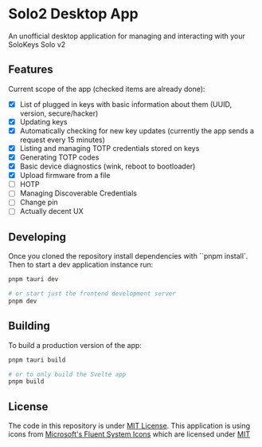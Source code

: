 # Solo2 Desktop App

An unofficial desktop application for managing and interacting with your SoloKeys Solo v2

## Features

Current scope of the app (checked items are already done):

- [x] List of plugged in keys with basic information about them (UUID, version, secure/hacker)
- [x] Updating keys
- [x] Automatically checking for new key updates (currently the app sends a request every 15 minutes)
- [x] Listing and managing TOTP credentials stored on keys
- [x] Generating TOTP codes
- [x] Basic device diagnostics (wink, reboot to bootloader)
- [x] Upload firmware from a file
- [ ] HOTP
- [ ] Managing Discoverable Credentials
- [ ] Change pin
- [ ] Actually decent UX

## Developing

Once you cloned the repository install dependencies with ``pnpm install`. Then to start a dev application instance run:

```bash
pnpm tauri dev

# or start just the frontend development server
pnpm dev
```

## Building

To build a production version of the app:

```bash
pnpm tauri build

# or to only build the Svelte app
pnpm build
```

## License

The code in this repository is under [MIT License](LICENSE).
This application is using icons from [Microsoft's Fluent System Icons](https://github.com/microsoft/fluentui-system-icons) which are licensed under [MIT](static/licenses/fluentui-icons-license)
